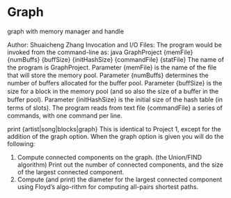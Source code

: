 # Graph
graph with memory manager and handle


Author: Shuaicheng Zhang
Invocation and I/O Files:
The program would be invoked from the command-line as:
java GraphProject {memFile} {numBuffs} {buffSize} {initHashSize} {commandFile} {statFile}
The name of the program is GraphProject. Parameter {memFile} is the name of the ﬁle that will store the memory pool. Parameter {numBuffs} determines the number of buﬀers allocated for the buﬀer pool. Parameter {buffSize} is the size for a block in the memory pool (and so also the size of a buﬀer in the buﬀer pool). Parameter {initHashSize} is the initial size of the hash table (in terms of slots). The program reads from text ﬁle {commandFile} a series of commands, with one command per line.

print {artist|song|blocks|graph} This is identical to Project 1, except for the addition of the graph option. When the graph
option is given you will do the following:
1. Compute connected components on the graph. (the Union/FIND algorithm) Print out the number of connected components, and the size of the largest connected component.
2. Compute (and print) the diameter for the largest connected component using Floyd’s algo-rithm for computing all-pairs shortest paths.
